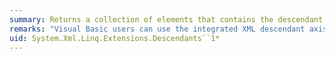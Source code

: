 ```yaml
---
summary: Returns a collection of elements that contains the descendant elements of every element and document in the source collection.
remarks: "Visual Basic users can use the integrated XML descendant axis to retrieve the descendant elements of a collection. However, the integrated axis only retrieves descendants with a specified name. If Visual Basic users want to retrieve all descendants, then they must use this axis method explicitly.  \n  \n This method uses deferred execution."
uid: System.Xml.Linq.Extensions.Descendants``1*
---
```

